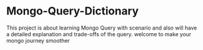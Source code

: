 # Mongo-Query-Dictionary
This project is about learning Mongo Query with scenario and also will have a detailed explanation and trade-offs of the query. welcome to make your mongo journey  smoother
